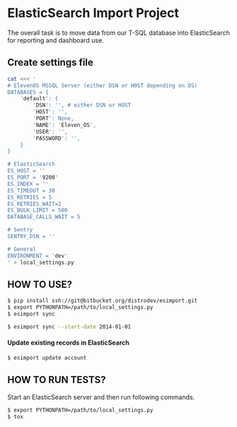 # ElasticSearch Import Project

The overall task is to move data from our T-SQL database into ElasticSearch for reporting and dashboard use.

## Create settings file

```bash
cat <<< '
# ElevenOS MSSQL Server (either DSN or HOST depending on OS)
DATABASES = {
    'default': {
        'DSN': '', # either DSN or HOST
        'HOST': '',
        'PORT': None,
        'NAME': 'Eleven_OS',
        'USER': '',
        'PASSWORD': '',
    }
}

# ElasticSearch
ES_HOST = ''
ES_PORT = '9200'
ES_INDEX = ''
ES_TIMEOUT = 30
ES_RETRIES = 5
ES_RETRIES_WAIT=2
ES_BULK_LIMIT = 500
DATABASE_CALLS_WAIT = 5

# Sentry
SENTRY_DSN = ''

# General
ENVIRONMENT = 'dev'
' > local_settings.py
```

## HOW TO USE?

```bash
$ pip install ssh://git@bitbucket.org/distrodev/esimport.git
$ export PYTHONPATH=/path/to/local_settings.py
$ esimport sync
```

```bash
$ esimport sync --start-date 2014-01-01
```

#### Update existing records in ElasticSearch

```bash
$ esimport update account
```

## HOW TO RUN TESTS?

Start an ElasticSearch server and then run following commands.

```bash
$ export PYTHONPATH=/path/to/local_settings.py
$ tox
```
